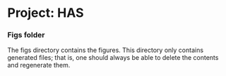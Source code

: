 # Project: HAS
### Figs folder

The figs directory contains the figures. This directory only contains generated files; that is, one should always be able to delete the contents and regenerate them.
